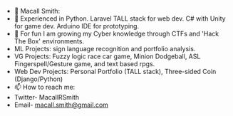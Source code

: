 - 👋 Macall Smith:
- 👀 Experienced in Python. Laravel TALL stack for web dev. C# with Unity for game dev. Arduino IDE for prototyping.
- 🌱 For fun I am growing my Cyber knowledge through CTFs and 'Hack The Box' environments.
- ML Projects: sign language recognition and portfolio analysis.
- VG Projects: Fuzzy logic race car game, Minion Dodgeball, ASL Fingerspell/Gesture game, and text based rpgs.
- Web Dev Projects: Personal Portfolio (TALL stack), Three-sided Coin (Django/Python)
- 📫 How to reach me:
- Twitter- MacallRSmith
- Email- macall.smith@gmail.com
